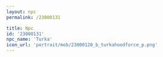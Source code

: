 ```yaml
---
layout: npc
permalink: /23000131

title: Npc
id: '23000131'
npc_name: 'Turka'
icon_url: 'portrait/mob/23000120_b_turkahoodforce_p.png'
---
```

